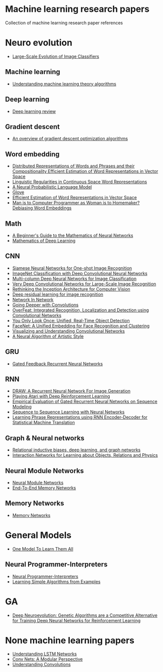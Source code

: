 # Machine learning research papers

Collection of machine learning research paper references 

# Neuro evolution

* [Large-Scale Evolution of Image Classifiers](https://arxiv.org/pdf/1703.01041.pdf)

## Machine learning

* [Understanding machine learning theory algorithms](https://www.cs.huji.ac.il/~shais/UnderstandingMachineLearning/understanding-machine-learning-theory-algorithms.pdf)

## Deep learning

* [Deep learning review](https://www.cs.toronto.edu/~hinton/absps/NatureDeepReview.pdf)

## Gradient descent

* [An overview of gradient descent optimization algorithms](https://arxiv.org/abs/1609.04747)

## Word embedding 

* [Distributed Representations of Words and Phrases and their Compositionality
Efficient Estimation of Word Representations in Vector Space](https://arxiv.org/abs/1310.4546)
* [Linguistic Regularities in Continuous Space Word Representations](https://www.aclweb.org/anthology/N13-1090)
* [A Neural Probabilistic Language Model](http://www.jmlr.org/papers/volume3/bengio03a/bengio03a.pdf)
* [Glove](https://nlp.stanford.edu/pubs/glove.pdf)
* [Efficient Estimation of Word Representations in Vector Space](https://arxiv.org/pdf/1301.3781.pdf)
* [Man is to Computer Programmer as Woman is to Homemaker? Debiasing Word Embeddings](https://arxiv.org/abs/1607.06520)


## Math

* [A Beginner's Guide to the Mathematics of Neural Networks](http://citeseerx.ist.psu.edu/viewdoc/download?doi=10.1.1.161.3556&rep=rep1&type=pdf&fbclid=IwAR3OWInStoLwXtfjglO2XeQj1X7NNHBKPzzEou4At4GeYVGpx_zDkUEliz4)
* [Mathematics of Deep Learning](https://arxiv.org/abs/1712.04741)

## CNN

* [Siamese Neural Networks for One-shot Image Recognition](https://www.cs.cmu.edu/~rsalakhu/papers/oneshot1.pdf)
* [ImageNet Classification with Deep Convolutional
Neural Networks](https://papers.nips.cc/paper/4824-imagenet-classification-with-deep-convolutional-neural-networks.pdf)
* [Multi-column Deep Neural Networks for Image Classification](https://arxiv.org/abs/1202.2745)
* [Very Deep Convolutional Networks for Large-Scale Image Recognition](https://arxiv.org/abs/1409.1556)
* [Rethinking the Inception Architecture for Computer Vision](https://arxiv.org/abs/1512.00567)
* [Deep residual learning for image recognition](https://arxiv.org/abs/1512.03385)
* [Network In Network](https://arxiv.org/pdf/1312.4400.pdf)
* [Going Deeper with Convolutions](https://arxiv.org/abs/1409.4842)
* [OverFeat: Integrated Recognition, Localization and Detection using Convolutional Networks](https://arxiv.org/pdf/1312.6229.pdf)
* [You Only Look Once: Unified, Real-Time Object Detection](https://arxiv.org/abs/1506.02640)
* [FaceNet: A Unified Embedding for Face Recognition and Clustering](https://arxiv.org/pdf/1503.03832.pdf)
* [Visualizing and Understanding Convolutional Networks](https://arxiv.org/abs/1311.2901)
* [A Neural Algorithm of Artistic Style](https://arxiv.org/abs/1508.06576)

## GRU

* [Gated Feedback Recurrent Neural Networks](https://arxiv.org/abs/1502.02367)
 
## RNN

* [DRAW: A Recurrent Neural Network For Image Generation](https://arxiv.org/abs/1502.04623)
* [Playing Atari with Deep Reinforcement Learning](https://arxiv.org/abs/1312.5602)
* [Empirical Evaluation of Gated Recurrent Neural Networks on Sequence Modeling](https://arxiv.org/pdf/1412.3555.pdf)
* [Sequence to Sequence Learning with Neural Networks](https://arxiv.org/abs/1409.3215)
* [Learning Phrase Representations using RNN Encoder-Decoder for Statistical Machine Translation](https://arxiv.org/abs/1406.1078)


## Graph & Neural networks

* [Relational inductive biases, deep learning, and graph networks](https://arxiv.org/abs/1806.01261)
* [Interaction Networks for Learning about Objects,
Relations and Physics](https://arxiv.org/pdf/1612.00222.pdf)

## Neural Module Networks

* [Neural Module Networks](https://arxiv.org/abs/1511.02799)
* [End-To-End Memory Networks](https://arxiv.org/pdf/1503.08895.pdf)

## Memory Networks 

* [Memory Networks](https://arxiv.org/pdf/1410.3916.pdf)

# General Models

* [One Model To Learn Them All](https://arxiv.org/abs/1706.05137)

## Neural Programmer-Interpreters

* [Neural Programmer-Interpreters](https://arxiv.org/abs/1511.06279)
* [Learning Simple Algorithms from Examples](https://arxiv.org/abs/1511.07275)

# GA

* [Deep Neuroevolution: Genetic Algorithms are a Competitive Alternative for
Training Deep Neural Networks for Reinforcement Learning](https://arxiv.org/abs/1712.06567)

# None machine learning papers

* [Understanding LSTM Networks](https://colah.github.io/posts/2015-08-Understanding-LSTMs/)
* [Conv Nets: A Modular Perspective](https://colah.github.io/posts/2014-07-Conv-Nets-Modular)
* [Understanding Convolutions](http://colah.github.io/posts/2014-07-Understanding-Convolutions/)

